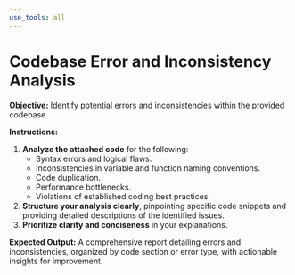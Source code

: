 ```yaml
---
use_tools: all
---
```

# Codebase Error and Inconsistency Analysis

**Objective:** Identify potential errors and inconsistencies within the provided codebase.

**Instructions:**

1. **Analyze the attached code** for the following:
    * Syntax errors and logical flaws.
    * Inconsistencies in variable and function naming conventions.
    * Code duplication.
    * Performance bottlenecks.
    * Violations of established coding best practices.
2. **Structure your analysis clearly**, pinpointing specific code snippets and providing detailed descriptions of the identified issues.
3. **Prioritize clarity and conciseness** in your explanations.

**Expected Output:** A comprehensive report detailing errors and inconsistencies, organized by code section or error type, with actionable insights for improvement.
